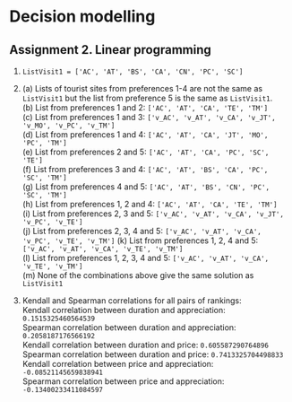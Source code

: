 # Decision modelling
## Assignment 2. Linear programming

1.   `ListVisit1 = ['AC', 'AT', 'BS', 'CA', 'CN', 'PC', 'SC']`

2.  (a) Lists of tourist sites from preferences 1-4 are not the same as `       ListVisit1` but the list from preference 5 is the same as `ListVisit1`.  
    (b) List from preferences 1 and 2: `['AC', 'AT', 'CA', 'TE', 'TM']`  
    (c) List from preferences 1 and 3: `['v_AC', 'v_AT', 'v_CA', 'v_JT', 'v_MO', 'v_PC', 'v_TM']`  
    (d) List from preferences 1 and 4: `['AC', 'AT', 'CA', 'JT', 'MO', 'PC', 'TM']`  
    (e) List from preferences 2 and 5: `['AC', 'AT', 'CA', 'PC', 'SC', 'TE']`  
    (f) List from preferences 3 and 4: `['AC', 'AT', 'BS', 'CA', 'PC', 'SC', 'TM']`  
    (g) List from preferences 4 and 5: `['AC', 'AT', 'BS', 'CN', 'PC', 'SC', 'TM']`  
    (h) List from preferences 1, 2 and 4: `['AC', 'AT', 'CA', 'TE', 'TM']`  
    (i) List from preferences 2, 3 and 5: `['v_AC', 'v_AT', 'v_CA', 'v_JT', 'v_PC', 'v_TE']`  
    (j) List from preferences 2, 3, 4 and 5: `['v_AC', 'v_AT', 'v_CA', 'v_PC', 'v_TE', 'v_TM']` 
    (k) List from preferences 1, 2, 4 and 5: `['v_AC', 'v_AT', 'v_CA', 'v_TE', 'v_TM']`  
    (l) List from preferences 1, 2, 3, 4 and 5: `['v_AC', 'v_AT', 'v_CA', 'v_TE', 'v_TM']`  
    (m) None of the combinations above give the same solution as `ListVisit1`

3.  Kendall and Spearman correlations for all pairs of rankings:  
    Kendall correlation between duration and appreciation:  `0.1515325460564539`   
    Spearman correlation between duration and appreciation:  `0.2058187176566192`  
    Kendall correlation between duration and price:  `0.605587290764896`  
    Spearman correlation between duration and price:  `0.7413325704498833`  
    Kendall correlation between price and appreciation:  `-0.08521145659838941`  
    Spearman correlation between price and appreciation:  `-0.13400233411084597`  